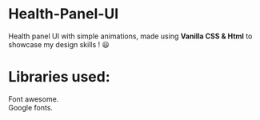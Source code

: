 # Health-Panel-UI
Health panel UI with simple animations, made using **Vanilla CSS & Html** to showcase my design skills ! :smiley:

# Libraries used:
Font awesome. <br />
Google fonts.
